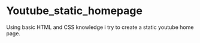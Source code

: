 # Youtube_static_homepage
Using basic HTML and CSS knowledge i try to create a static youtube home page.
